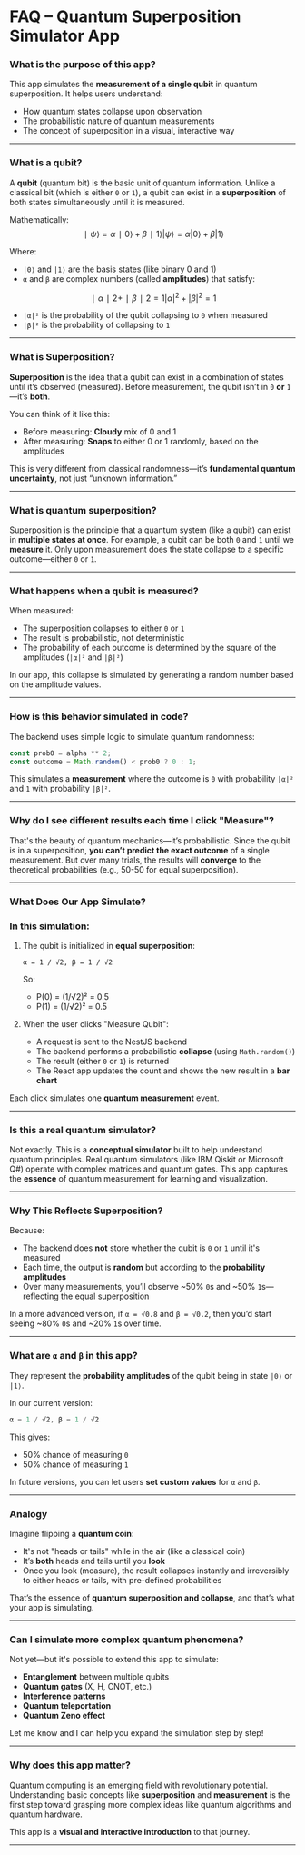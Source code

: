 # FAQ – Quantum Superposition Simulator App

### What is the purpose of this app?

This app simulates the **measurement of a single qubit** in quantum superposition. It helps users understand:
- How quantum states collapse upon observation
- The probabilistic nature of quantum measurements
- The concept of superposition in a visual, interactive way

---

### What is a qubit?

A **qubit** (quantum bit) is the basic unit of quantum information. Unlike a classical bit (which is either `0` or `1`), a qubit can exist in a **superposition** of both states simultaneously until it is measured.

Mathematically:
$$
∣ψ⟩=α∣0⟩+β∣1⟩|\psi\rangle = \alpha|0\rangle + \beta|1\rangle
$$

Where:

- `|0⟩` and `|1⟩` are the basis states (like binary 0 and 1)
- `α` and `β` are complex numbers (called **amplitudes**) that satisfy:
    

$$∣α∣2+∣β∣2=1|\alpha|^2 + |\beta|^2 = 1$$

- `|α|²` is the probability of the qubit collapsing to `0` when measured
- `|β|²` is the probability of collapsing to `1`

---

### What is Superposition?

**Superposition** is the idea that a qubit can exist in a combination of states until it’s observed (measured). Before measurement, the qubit isn’t in `0` **or** `1`—it’s **both**.

You can think of it like this:
- Before measuring: **Cloudy** mix of 0 and 1
- After measuring: **Snaps** to either 0 or 1 randomly, based on the amplitudes

This is very different from classical randomness—it’s **fundamental quantum uncertainty**, not just “unknown information.”

---

### What is quantum superposition?

Superposition is the principle that a quantum system (like a qubit) can exist in **multiple states at once**. For example, a qubit can be both `0` and `1` until we **measure** it. Only upon measurement does the state collapse to a specific outcome—either `0` or `1`.

---

### What happens when a qubit is measured?

When measured:
- The superposition collapses to either `0` or `1`
- The result is probabilistic, not deterministic
- The probability of each outcome is determined by the square of the amplitudes (`|α|²` and `|β|²`)

In our app, this collapse is simulated by generating a random number based on the amplitude values.

---

### How is this behavior simulated in code?

The backend uses simple logic to simulate quantum randomness:

```ts
const prob0 = alpha ** 2;
const outcome = Math.random() < prob0 ? 0 : 1;
```

This simulates a **measurement** where the outcome is `0` with probability `|α|²` and `1` with probability `|β|²`.

---

### Why do I see different results each time I click "Measure"?

That's the beauty of quantum mechanics—it’s probabilistic. Since the qubit is in a superposition, **you can’t predict the exact outcome** of a single measurement. But over many trials, the results will **converge** to the theoretical probabilities (e.g., 50-50 for equal superposition).

---

### What Does Our App Simulate?

### In this simulation:

1. The qubit is initialized in **equal superposition**:
    
    ```
    α = 1 / √2, β = 1 / √2
    ```
    
    So:
    - P(0) = (1/√2)² = 0.5
    - P(1) = (1/√2)² = 0.5
        
2. When the user clicks "Measure Qubit": 
    - A request is sent to the NestJS backend        
    - The backend performs a probabilistic **collapse** (using `Math.random()`)        
    - The result (either `0` or `1`) is returned     
    - The React app updates the count and shows the new result in a **bar chart**
        
Each click simulates one **quantum measurement** event.

---

### Is this a real quantum simulator?

Not exactly. This is a **conceptual simulator** built to help understand quantum principles. Real quantum simulators (like IBM Qiskit or Microsoft Q#) operate with complex matrices and quantum gates. This app captures the **essence** of quantum measurement for learning and visualization.

---

### Why This Reflects Superposition?

Because:

- The backend does **not** store whether the qubit is `0` or `1` until it's measured
- Each time, the output is **random** but according to the **probability amplitudes**
- Over many measurements, you’ll observe ~50% `0`s and ~50% `1`s—reflecting the equal superposition

In a more advanced version, if `α = √0.8` and `β = √0.2`, then you’d start seeing ~80% `0`s and ~20% `1`s over time.

---

### What are `α` and `β` in this app?

They represent the **probability amplitudes** of the qubit being in state `|0⟩` or `|1⟩`.

In our current version:
```ts
α = 1 / √2, β = 1 / √2
```

This gives:
- 50% chance of measuring `0`
- 50% chance of measuring `1`

In future versions, you can let users **set custom values** for `α` and `β`.

---

### Analogy

Imagine flipping a **quantum coin**:

- It's not "heads or tails" while in the air (like a classical coin)
- It’s **both** heads and tails until you **look**
- Once you look (measure), the result collapses instantly and irreversibly to either heads or tails, with pre-defined probabilities
    
That’s the essence of **quantum superposition and collapse**, and that’s what your app is simulating.

---

### Can I simulate more complex quantum phenomena?

Not yet—but it's possible to extend this app to simulate:
- **Entanglement** between multiple qubits
- **Quantum gates** (X, H, CNOT, etc.)
- **Interference patterns**
- **Quantum teleportation**
- **Quantum Zeno effect**

Let me know and I can help you expand the simulation step by step!

---

### Why does this app matter?

Quantum computing is an emerging field with revolutionary potential. Understanding basic concepts like **superposition** and **measurement** is the first step toward grasping more complex ideas like quantum algorithms and quantum hardware.

This app is a **visual and interactive introduction** to that journey.

---